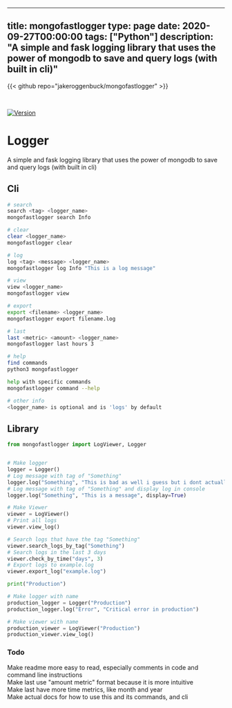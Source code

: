 
---
title: mongofastlogger
type: page
date: 2020-09-27T00:00:00
tags: ["Python"]
description: "A simple and fask logging library that uses the power of mongodb to save and query logs (with built in cli)"
---

{{< github repo="jakeroggenbuck/mongofastlogger" >}}

<br>

<a href="https://pypi.org/project/mongofastlogger/">![Version](https://img.shields.io/pypi/v/mongofastlogger)</a>

# Logger
A simple and fask logging library that uses the power of mongodb to save and query logs (with built in cli)

## Cli
```sh
# search
search <tag> <logger_name>
mongofastlogger search Info

# clear
clear <logger_name>
mongofastlogger clear

# log
log <tag> <message> <logger_name>
mongofastlogger log Info "This is a log message"

# view
view <logger_name>
mongofastlogger view

# export
export <filename> <logger_name>
mongofastlogger export filename.log

# last
last <metric> <amount> <logger_name>
mongofastlogger last hours 3

# help
find commands
python3 mongofastlogger

help with specific commands
mongofastlogger command --help

# other info
<logger_name> is optional and is 'logs' by default
```

## Library
```py
from mongofastlogger import LogViewer, Logger


# Make logger
logger = Logger()
# Log message with tag of "Something"
logger.log("Something", "This is bad as well i guess but i dont actually know")
# Log message with tag of "Something" and display log in console
logger.log("Something", "This is a message", display=True)

# Make Viewer
viewer = LogViewer()
# Print all logs
viewer.view_log()

# Search logs that have the tag "Something"
viewer.search_logs_by_tag("Something")
# Search logs in the last 3 days
viewer.check_by_time("days", 3)
# Export logs to example.log
viewer.export_log("example.log")

print("Production")

# Make logger with name
production_logger = Logger("Production")
production_logger.log("Error", "Critical error in production")

# Make viewer with name
production_viewer = LogViewer("Production")
production_viewer.view_log()
```

### Todo
Make readme more easy to read, especially comments in code and command line instructions<br>
Make last use "amount metric" format because it is more intuitive<br>
Make last have more time metrics, like month and year<br>
Make actual docs for how to use this and its commands, and cli<br>
